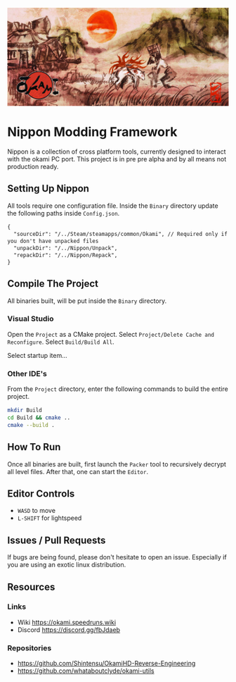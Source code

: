 ![](README.jpg)

# Nippon Modding Framework

Nippon is a collection of cross platform tools, currently designed to interact with the okami PC port. This project is in pre pre alpha and by all means not production ready. 

## Setting Up Nippon

All tools require one configuration file. Inside the `Binary` directory update the following paths inside `Config.json`.

```jsonc
{
  "sourceDir": "/../Steam/steamapps/common/Okami", // Required only if you don't have unpacked files
  "unpackDir": "/../Nippon/Unpack",
  "repackDir": "/../Nippon/Repack",
}
```

## Compile The Project

All binaries built, will be put inside the `Binary` directory.

### Visual Studio

Open the `Project` as a CMake project. Select `Project/Delete Cache and Reconfigure`. Select `Build/Build All`.

Select startup item...

### Other IDE's

From the `Project` directory, enter the following commands to build the entire project.

```sh
mkdir Build
cd Build && cmake ..
cmake --build .
```

## How To Run

Once all binaries are built, first launch the `Packer` tool to recursively decrypt all level files. After that, one can start the `Editor`.

## Editor Controls

- `WASD` to move
- `L-SHIFT` for lightspeed

## Issues / Pull Requests

If bugs are being found, please don't hesitate to open an issue. Especially if you are using an exotic linux distribution.

## Resources

### Links

- Wiki https://okami.speedruns.wiki
- Discord https://discord.gg/fbJdaeb

### Repositories

- https://github.com/Shintensu/OkamiHD-Reverse-Engineering
- https://github.com/whataboutclyde/okami-utils
